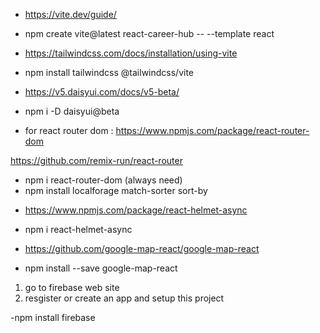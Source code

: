 - https://vite.dev/guide/

* npm create vite@latest react-career-hub -- --template react

- https://tailwindcss.com/docs/installation/using-vite

* npm install tailwindcss @tailwindcss/vite

- https://v5.daisyui.com/docs/v5-beta/

* npm i -D daisyui@beta

- for react router dom : https://www.npmjs.com/package/react-router-dom

https://github.com/remix-run/react-router

- npm i react-router-dom (always need)
- npm install localforage match-sorter sort-by

* https://www.npmjs.com/package/react-helmet-async

- npm i react-helmet-async

* https://github.com/google-map-react/google-map-react

- npm install --save google-map-react

<!-- Authentication by firebase -->

1. go to firebase web site
2. resgister or create an app and setup this project

-npm install firebase
